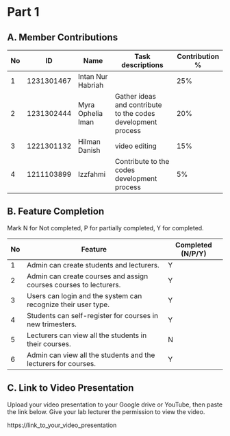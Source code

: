 # Part 1

## A. Member Contributions

No | ID         | Name              | Task descriptions                                          | Contribution %
-- | ---------- | ------------------| -----------------                                          | --------------
1  |1231301467  |Intan Nur Habriah  |                                                            |25%
2  |1231302444  |Myra Ophelia Iman  |Gather ideas and contribute to the codes development process|20%                 
3  |1221301132  |Hilman Danish      |video editing                                               |15%
4  |1211103899  |Izzfahmi           |Contribute to the codes development process                 |5%


## B. Feature Completion

Mark N for Not completed, P for partially completed, Y for completed. 

No | Feature                                                                         | Completed (N/P/Y)
-- | ------------------------------------------------------------------------------- | ---------------
1  | Admin can create students and lecturers.                                        |Y
2  | Admin can create courses and assign courses courses to lecturers.               |Y
3  | Users can login and the system can recognize their user type.                   |Y
4  | Students can self-register for courses in new trimesters.                       |Y
5  | Lecturers can view all the students in their courses.                           |N
6  | Admin can view all the students and the lecturers for courses.                  |Y


## C. Link to Video Presentation

Upload your video presentation to your Google drive or YouTube, then paste the link below. Give your lab lecturer the permission to view the video.

https://link_to_your_video_presentation

